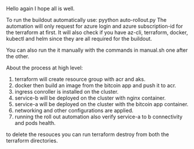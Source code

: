 Hello again
I hope all is well.

To run the buildout automatically use: pyython auto-rollout.py
The automation will only request for azure login and azure subscription-id for the terraform at first.
It will also check if you have az-cli, terraform, docker, kubectl and helm since they are all required for the buildout.

You can also run the it manually with the commands in manual.sh one after the other.


About the process at high level:
1. terraform will create resource group with acr and aks.
2. docker then build an image from the bitcoin app and push it to acr.
3. ingress conroller is installed on the cluster.
4. service-b will be deployed on the cluster with nginx container.
5. service-a will be deployed on the cluster with the bitcoin app container.
6. networking and other configurations are applied.
7. running the roll out automation also verify service-a to b connectivity and pods health.

to delete the resouces you can run terraform destroy from both the terraform directories.
